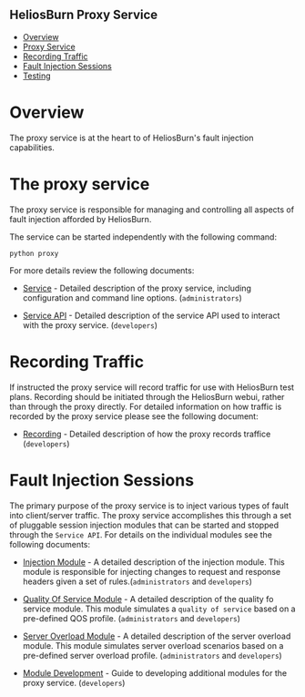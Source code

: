 ## HeliosBurn Proxy Service

* [Overview](#overview)
* [Proxy Service](#the-proxy-service)
* [Recording Traffic](#recording_traffic)
* [Fault Injection Sessions](injection.md)
* [Testing](testing.md)


# Overview

The proxy service is at the heart to of HeliosBurn's fault injection capabilities.


# The proxy service

The proxy service is responsible for managing and controlling all aspects of fault injection afforded by HeliosBurn.

The service can be started independently with the following command:

`python proxy`

For more details review the following documents:

* [Service](service.md) - Detailed description of the proxy service, including configuration and command line options. (`administrators`)

* [Service API](api.md) - Detailed description of the service API used to interact with the proxy service. (`developers`)

# Recording Traffic

If instructed the proxy service will record traffic for use with HeliosBurn test plans. Recording should be initiated through the HeliosBurn webui, rather than through the proxy directly. For detailed information on how traffic is recorded by the proxy service please see the following document:

* [Recording](recording.md) - Detailed description of how the proxy records traffice (`developers`)

# Fault Injection Sessions

The primary purpose of the proxy service is to inject various types of fault into client/server traffic. The proxy service accomplishes this through a set of pluggable session injection modules that can be started and stopped through the `Service API`.  For details on the individual modules see the following documents:

* [Injection Module](injection.md) - A detailed description of the injection module. This module is responsible for injecting changes to request and response headers given a set of rules.(`administrators` and `developers`)

* [Quality Of Service Module](qos.md) - A detailed description of the quality fo service module. This module simulates a `quality of service` based on a pre-defined QOS profile. (`administrators` and `developers`)

* [Server Overload Module](server_overload.md) - A detailed description of the server overload module. This module simulates server overload scenarios based on a pre-defined server overload profile. (`administrators` and `developers`)

* [Module Development](module_developer.md)  - Guide to developing additional modules for the proxy service. (`developers`)
